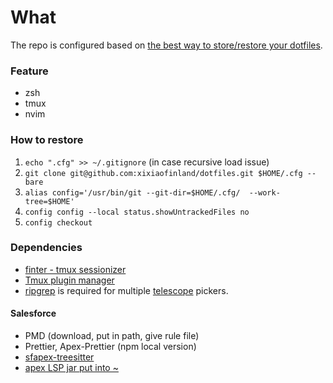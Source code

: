 # What

The repo is configured based on [the best way to store/restore your
dotfiles](https://www.atlassian.com/git/tutorials/dotfiles).

### Feature

- zsh
- tmux
- nvim

### How to restore

1. `echo ".cfg" >> ~/.gitignore` (in case recursive load issue)
2. `git clone git@github.com:xixiaofinland/dotfiles.git $HOME/.cfg --bare`
3. `alias config='/usr/bin/git --git-dir=$HOME/.cfg/  --work-tree=$HOME'`
4. `config config --local status.showUntrackedFiles no`
5. `config checkout`


### Dependencies

- [finter - tmux sessionizer](https://github.com/xixiaofinland/finter)
- [Tmux plugin manager](https://github.com/tmux-plugins/tpm)
- [ripgrep](https://github.com/BurntSushi/ripgrep#installation) is required for
  multiple
[telescope](https://github.com/nvim-telescope/telescope.nvim#suggested-dependencies)
pickers.

#### Salesforce
- PMD (download, put in path, give rule file)
- Prettier, Apex-Prettier (npm local version)
- [sfapex-treesitter](https://github.com/aheber/tree-sitter-sfapex)
- [apex LSP jar put into
~](https://github.com/forcedotcom/salesforcedx-vscode/blob/develop/packages/salesforcedx-vscode-apex/out/apex-jorje-lsp.jar)
